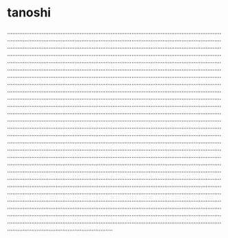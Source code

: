 # tanoshi

.................................................................................................................................................................................................................................................................................................................................................................................................................................................................................................................................................................................................................................................................................................................................................................................................................................................................................................................................................................................................................................................................................................................................................................................................................................................................................................................................................................................................................................................................................................................................................................................................................................................................................................................................................................................................................................................................................................................................................................................................................................................................................................................................................................................................................................................................................................................................................................................................................................................................................................................................................................................................................................................................................................................................................................................................................................................................................................................................................................................................................................................................................................................................................................................................................................................................................................................................................................................................................................................................................................................................................